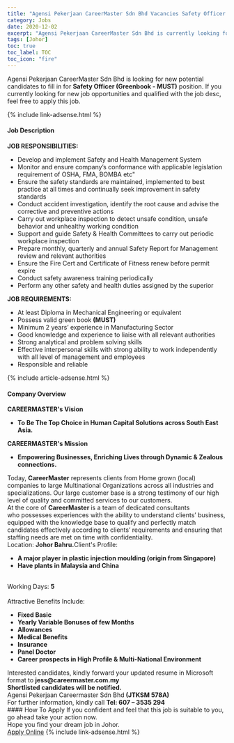 ```yaml
---
title: "Agensi Pekerjaan CareerMaster Sdn Bhd Vacancies Safety Officer (Greenbook - MUST)" 
category: Jobs 
date: 2020-12-02 
excerpt: "Agensi Pekerjaan CareerMaster Sdn Bhd is currently looking for suitable person to fill in the Safety Officer (Greenbook - MUST) which positioned at Johor" 
tags: [Johor] 
toc: true 
toc_label: TOC 
toc_icon: "fire" 
--- 
```


<p>Agensi Pekerjaan CareerMaster Sdn Bhd is looking for new potential candidates to fill in for <b>Safety Officer (Greenbook - MUST)</b> position. If you currently looking for new job opportunities and qualified with the job desc, feel free to apply this job.
</p>{% include link-adsense.html %} 
<div><div><div><h4>Job Description</h4></div></div><div><div><span><div><div><strong>JOB RESPONSIBILITIES:</strong></div><ul><li>Develop and implement Safety and Health Management System</li><li>Monitor and ensure company&#8217;s conformance with applicable legislation requirement of OSHA, FMA, BOMBA etc"</li><li>Ensure the safety standards are maintained, implemented to best practice at all times and continually seek improvement in safety standards</li><li>Conduct accident investigation, identify the root cause and advise the corrective and preventive actions</li><li>Carry out workplace inspection to detect unsafe condition, unsafe behavior and unhealthy working condition</li><li>Support and guide Safety &amp; Health Committees to carry out periodic workplace inspection</li><li>Prepare monthly, quarterly and annual Safety Report for Management review and relevant authorities</li><li>Ensure the Fire Cert and Certificate of Fitness renew before permit expire</li><li>Conduct safety awareness training periodically</li><li>Perform any other safety and health duties assigned by the superior</li></ul><div><strong>JOB REQUIREMENTS:</strong></div><ul><li>At least Diploma in Mechanical Engineering or equivalent</li><li>Possess valid green book <strong>(MUST)</strong></li><li>Minimum 2 years&#8217; experience in Manufacturing Sector</li><li>Good knowledge and experience to liaise with all relevant authorities</li><li>Strong analytical and problem solving skills</li><li>Effective interpersonal skills with strong ability to work independently with all level of management and employees</li><li>Responsible and reliable</li></ul></div></span></div></div></div> 
{% include article-adsense.html %} 
<div><div><div><h4>Company Overview</h4></div></div><div><div><span><div><div><div><strong>CAREERMASTER's&#160;</strong><strong>V</strong><strong>ision</strong></div><ul><li><strong>To Be The Top Choice in Human Capital Solutions across South East Asia.</strong></li></ul><div><strong>CAREERMASTER's Mission</strong></div><ul><li><strong>Empowering Businesses, Enriching Lives through Dynamic &amp; Zealous connections.</strong></li></ul><div>Today, <strong>CareerMaster</strong> represents clients from Home grown (local) companies to large Multinational Organizations across all industries&#160;and specializations. Our large customer base is a strong testimony of our high level of quality and committed services to our customers.</div><div>At the core of <strong>CareerMaster </strong>is a team of dedicated consultants who&#160;possesses experiences with the ability&#160;to understand clients&#8217; business, equipped with the knowledge base to qualify and perfectly match candidates effectively according to clients&#8217; requirements and ensuring that staffing needs are met on time with confidentiality.&#160;</div></div><div>Location: <strong>Johor Bahru.</strong>Client's Profile:<ul><li><strong>A major player in plastic injection moulding (origin from Singapore)</strong></li><li><strong>Have plants in Malaysia and China</strong></li></ul><div><br>Working Days: <strong>5</strong></div><br>Attractive Benefits Include:<ul><li><strong>Fixed Basic</strong></li><li><strong>Yearly Variable Bonuses of few Months</strong></li><li><strong>Allowances</strong></li><li><strong>Medical Benefits</strong></li><li><strong>Insurance</strong></li><li><strong>Panel Doctor</strong></li><li><strong>Career prospects in High Profile &amp; Multi-National Environment</strong></li></ul></div><div><div>Interested candidates, kindly forward your updated resume in Microsoft format to <strong>jess@careermaster.com.my</strong></div><div><strong>Shortlisted candidates will be notified.</strong></div><div>Agensi Pekerjaan Careermaster Sdn Bhd<strong> (JTKSM 578A)</strong></div><div>For further information, kindly call <strong>Tel: 607 &#8211; 3535 294</strong></div></div></div></span></div></div></div> 
#### How To Apply 
If you confident and feel that this job is suitable to you, go ahead take your action now. <br/> 
Hope you find your dream job in Johor. <br/> 
<a href="https://www.jobstreet.com.my/en/job/safety-officer-greenbook-must-4434972?jobId=jobstreet-my-job-4434972&sectionRank=28&token=0~00ff35fb-b46d-4d5f-89c9-b99fbaa80f19&fr=SRP%20View%20In%20New%20Ta" class="btn btn--info" target="_blank" rel="nofollow noopenner">Apply Online</a> 
{% include link-adsense.html %} 